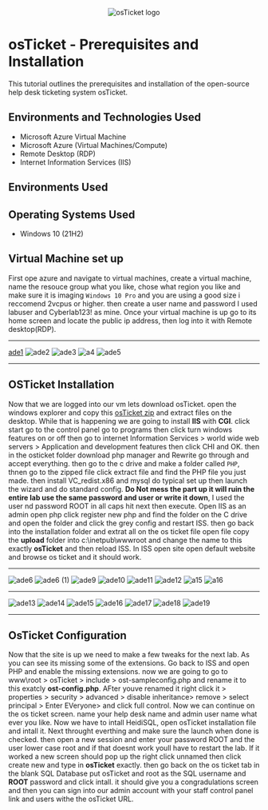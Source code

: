 
<p align="center">
<img src="https://i.imgur.com/Clzj7Xs.png" alt="osTicket logo"/>
</p>

<h1>osTicket - Prerequisites and Installation</h1>
This tutorial outlines the prerequisites and installation of the open-source help desk ticketing system osTicket.<br />

<h2>Environments and Technologies Used</h2>

- Microsoft Azure Virtual Machine
- Microsoft Azure (Virtual Machines/Compute)
- Remote Desktop (RDP)
- Internet Information Services (IIS)

<h2>Environments Used </h2>
<h2>Operating Systems Used </h2>

- Windows 10</b> (21H2)

<h2> Virtual Machine set up </h2>

First ope azure and navigate to virtual machines, create a virtual machine, name the resouce group what you like, chose what region you like and make sure it is imaging `Windows 10 Pro` and you are using a good size i reccomend 2vcpus or higher. then create a user name and password I used labuser and Cyberlab123! as mine. Once your virtual machine is up  go to its home screen and locate the public ip address, then log into it with Remote desktop(RDP).

---

[ade1](https://github.com/user-attachments/assets/d4fb92ed-bfff-4a5d-8360-129bbbc8e1d6)
![ade2](https://github.com/user-attachments/assets/4cf99ac6-b259-4c49-95f7-71f864e9f6e8)
![ade3](https://github.com/user-attachments/assets/094eb878-0b0f-474c-9902-4293cb6de831)
![a4](https://github.com/user-attachments/assets/693dddb3-c309-45e4-b363-98ff9a773473)
![ade5](https://github.com/user-attachments/assets/7e0a10f7-3440-4834-ab3c-5043f76a0e0a)

---

<h2> OSTicket Installation </h2>

Now that we are logged into our vm lets download osTicket. open the windows explorer and copy this [osTicket zip](https://drive.google.com/uc?export=download&id=1b3RBkXTLNGXbibeMuAynkfzdBC1NnqaD) and extract files on the desktop. While that is happening we are going to install **IIS** with **CGI**. click start go to the control panel go to programs then click turn windows features on or off then go to  internet Information Services > world wide web servers > Application and development features then click CHI and OK. then in the osticket folder download php manager and Rewrite go through and accept everything. then go to the c drive and make a folder called `PHP`, thnen go to the zipped file click extract file and find the PHP file you just made. then install VC_redist.x86 and mysql do typical set up then launch the wizard and do standard config. **Do Not mess the part up it will ruin the entire lab use the same password and user or write it down**, I used the user nd password ROOT in all caps hit next then execute. Open IIS as an admin open php click register new php and find the folder on the C drive and open the folder and click the grey config and restart ISS. then go back into the installation folder and extrat all on the os ticket file open file copy the **upload** folder into c:\inetpub\wwwroot and change the name to this exactly **osTicket** and then reload ISS. In ISS open site open default website and browse os ticket and it should work.

---
![ade6](https://github.com/user-attachments/assets/26d615d1-f899-4432-bafa-0bd76f8f80f9)
![ade6 (1)](https://github.com/user-attachments/assets/de7f3a89-dd50-4527-b187-e0b8c4bc872a)
![ade9](https://github.com/user-attachments/assets/8c73396f-63af-4535-9a69-0c8b041ae979)
![ade10](https://github.com/user-attachments/assets/2c7da748-63d7-49ea-8882-5c7a4eeae58c)
![ade11](https://github.com/user-attachments/assets/6d4ee13f-838e-4a11-bef3-9d1a9c19bfe3)
![ade12](https://github.com/user-attachments/assets/ed13d3c1-cee8-494b-95b2-36945b7ef696)
![a15](https://github.com/user-attachments/assets/9609f915-8e98-4b72-97f0-61c6fba8e239)
![a16](https://github.com/user-attachments/assets/8ab6b478-9a95-4c34-bb4a-7db6d3b2c854)



---
![ade13](https://github.com/user-attachments/assets/324e4773-3f9a-4128-bdca-f91a2ad8b29e)
![ade14](https://github.com/user-attachments/assets/9acf49ef-33d3-443f-a5eb-ca3281de93e6)
![ade15](https://github.com/user-attachments/assets/06ad3091-f990-42d4-9d33-2b72a2811321)
![ade16](https://github.com/user-attachments/assets/2a23b13b-b6a8-4392-91d6-5cacddb3937e)
![ade17](https://github.com/user-attachments/assets/8679b806-a1e0-4c9c-8d73-37b7329f8836)
![ade18](https://github.com/user-attachments/assets/4ee9906a-88cd-416d-9c59-ae99587ab691)
![ade19](https://github.com/user-attachments/assets/49b376de-8ee2-4c60-9a86-196e72d18268)





---

<h2>OsTicket Configuration</h2>

Now that the site is up we need to make a few tweaks for the next lab. As you can see its missing some of the extensions. Go back to ISS and open PHP and enable the missing extensions. now we are going to go to www\root > osTicket > include > ost-sampleconfig.php and rename it to this exatcly **ost-config.php**. AFter youve renamed it right click it > properties > security > advanced > disable inheritance> remove > select principal > Enter EVeryone> and click full control. Now we can continue on the os ticket screen. name your help desk name and admin user name what ever you like. Now we have to intall HeidiSQL, open osTicket installation file and intall it. Next throught everthing and make sure the launch when done is checked. then open a new session and enter your password ROOT and the user lower case root and if that doesnt work youll have to restart the lab. If it worked a new screen should pop up the right click unnamed  then click create new and type in **osTicket** exactly. then go back on the os ticket tab  in the blank SQL Database put osTicket and root  as the SQL username and **ROOT** password  and click intall. it should give you a congradulations screen and then you can sign into our admin account with your staff control panel link and users withe the osTicket URL.
















